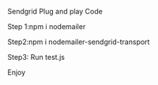 Sendgrid Plug and play Code

Step 1:npm i nodemailer

Step2:npm i nodemailer-sendgrid-transport

Step3: Run test.js 

Enjoy
